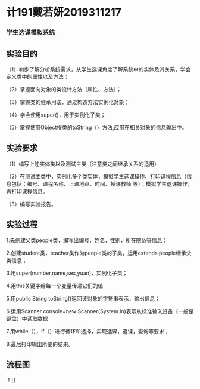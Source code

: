 # 计191戴若妍2019311217

### 学生选课模拟系统

## 实验目的

（1）初步了解分析系统需求，从学生选课角度了解系统中的实体及其关系，学会定义类中的属性以及方法；

（2）掌握面向对象的类设计方法（属性、方法）；

（3）掌握类的继承用法，通过构造方法实例化对象；

（4）学会使用super()，用于实例化子类；

（5）掌握使用Object根类的toString（）方法,应用在相关对象的信息输出中。

## 实验要求

（1）编写上述实体类以及测试主类（注意类之间继承关系的适用）

（2）在测试主类中，实例化多个类实体，模拟学生选课操作、打印课程信息（信息包括：编号、课程名称、上课地点、时间、授课教师 等）；模拟学生退课操作，再打印课程信息。

（3）编写实验报告。

## 实验过程

1.先创建父类people类，编写出编号，姓名，性别，所在院系等信息；

2.创建student类，teacher类作为people类的子类，运用extends people继承父类信息；

3.用super(number,name,sex,yuan)，实例化子类；

4.用this关键字给每一个变量传递它们的值

5.用public String toString()返回该对象的字符串表示，输出信息；

6.运用Scanner console=new Scanner(System.in)表示从标准输入设备（一般是键盘）中读取数据

7.用while（），if（）进行循环和选择，实现选课，退课，查询等要求；

8.最后打印输出所要的结果。

## 流程图

！[]


